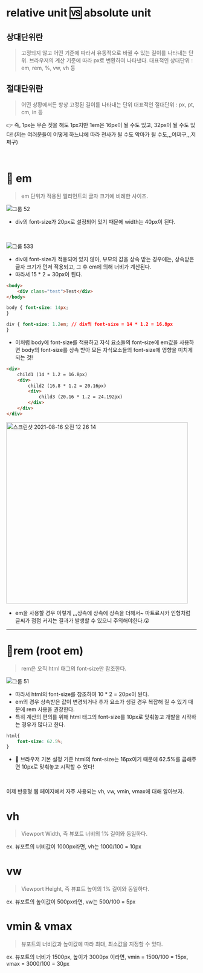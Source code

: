 # relative unit  🆚  absolute unit

## 상대단위란

> 고정되지 않고 어떤 기준에 따라서 유동적으로 바뀔 수 있는 길이를 나타내는 단위.
> 브라우저의 계산 기준에 따라 px로 변환하여 나타낸다.
> 대표적인 상대단위 : em, rem, %, vw, vh 등

## 절대단위란

> 어떤 상황에서든 항상 고정된 길이를 나타내는 단위
> 대표적인 절대단위 : px, pt, cm, in 등


👉 즉, 1px는 무슨 짓을 해도 1px지만 1em은 16px이 될 수도 있고, 32px이 될 수도 있다! 
(저는 여러분들이 어떻게 하느냐에 따라 천사가 될 수도 악마가 될 수도,,,어쩌구,,,저쩌구)


</br>

# 📏 em 
> em 단위가 적용된 엘리먼트의 글자 크기에 비례한 사이즈.

![그룹 52](https://user-images.githubusercontent.com/48905932/129482613-f4ac0510-53a9-43d2-8ace-04fbf33ea893.png)

- div의 font-size가 20px로 설정되어 있기 때문에 width는 40px이 된다.

</br>

![그룹 533](https://user-images.githubusercontent.com/48905932/129482733-21b165ad-0218-4b71-8186-ad05f5c485fb.png)

- div에 font-size가 적용되어 있지 않아, 부모의 값을 상속 받는 경우에는, 상속받은 글자 크기가 먼저 적용되고, 그 후 em에 의해 너비가 계산된다.
- 따라서 15 * 2 = 30px이 된다.


```html
<body> 
    <div class="test">Test</div> 
</body>
```

```css
body { font-size: 14px; 
}

div { font-size: 1.2em; // div의 font-size = 14 * 1.2 = 16.8px 
}
```

- 이처럼 body에 font-size를 적용하고 자식 요소들의 font-size에 em값을 사용하면 body의 font-size를 상속 받아 모든 자식요소들의 font-size에 영향을 미치게 되는 것!

```html
<div>
    child1 (14 * 1.2 = 16.8px)
    <div>
        child2 (16.8 * 1.2 = 20.16px)
        <div>
            child3 (20.16 * 1.2 = 24.192px)
        </div>
    </div>
</div>
```
<img width="480" alt="스크린샷 2021-08-16 오전 12 26 14" src="https://user-images.githubusercontent.com/48905932/129483624-e6e69e70-c244-4665-8db6-031ad9f944a4.png">

- em을 사용할 경우 이렇게 ,,,상속에 상속에 상속을 더해서~ 마트료시카 인형처럼 글씨가 점점 커지는 결과가 발생할 수 있으니 주의해야한다.😮

---

# 📐rem (root em)
> rem은 오직 html 태그의 font-size만 참조한다.

![그룹 51](https://user-images.githubusercontent.com/48905932/129483017-aeba5f92-1f90-4df3-a2a2-eb6a6fad725d.png)

- 따라서 html의 font-size를 참조하여 10 * 2 = 20px이 된다.
- em의 경우 상속받은 값이 변경되거나 추가 요소가 생길 경우 복잡해 질 수 있기 때문에 rem 사용을 권장한다. 
- 특히 계산의 편의를 위해 html 태그의 font-size를 10px로 맞춰놓고 개발을 시작하는 경우가 많다고 한다.

```css
html{
    font-size: 62.5%;
}
```

- 🍯 브라우저 기본 설정 기준 html의 font-size는 16px이기 때문에 62.5%를 곱해주면 10px로 맞춰놓고 시작할 수 있다!

</br>

이제 반응형 웹 페이지에서 자주 사용되는 vh, vw, vmin, vmax에 대해 알아보자.

# vh 
> Viewport Width, 즉 뷰포트 너비의 1% 길이와 동일하다.

ex. 뷰포트의 너비값이 1000px라면, vh는 1000/100 = 10px

# vw
> Viewport Height, 즉 뷰표트 높이의 1% 길이와 동일하다.

ex. 뷰포트의 높이값이 500px라면, vw는 500/100 = 5px

# vmin & vmax
> 뷰포트의 너비값과 높이값에 따라 최대, 최소값을 지정할 수 있다.

ex. 뷰포트의 너비가 1500px, 높이가 3000px 이라면, vmin = 1500/100 = 15px, vmax = 3000/100 = 30px


